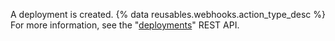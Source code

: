 A deployment is created. {% data reusables.webhooks.action_type_desc %} For more information, see the "[deployments](/rest/reference/repos#deployments)" REST API.
